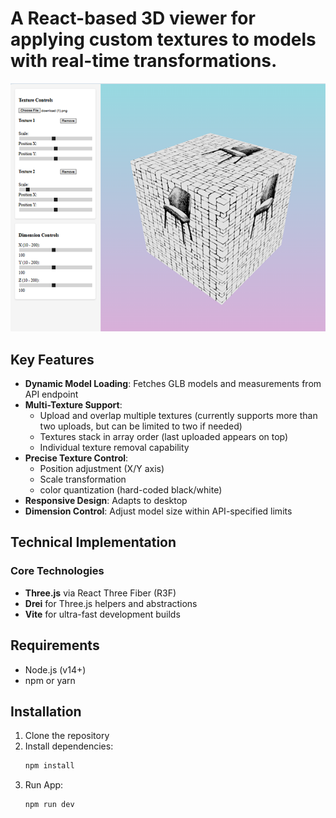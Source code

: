 # A React-based 3D viewer for applying custom textures to models with real-time transformations.

![App Screenshot](./public/screenshot.png) 


## Key Features

- **Dynamic Model Loading**: Fetches GLB models and measurements from API endpoint
- **Multi-Texture Support**: 
  - Upload and overlap multiple textures (currently supports more than two uploads, but can be limited to two if needed)
  - Textures stack in array order (last uploaded appears on top)
  - Individual texture removal capability
- **Precise Texture Control**:
  - Position adjustment (X/Y axis)
  - Scale transformation
  - color quantization (hard-coded black/white)
- **Responsive Design**: Adapts to desktop 
- **Dimension Control**: Adjust model size within API-specified limits

## Technical Implementation

### Core Technologies
- **Three.js** via React Three Fiber (R3F)
- **Drei** for Three.js helpers and abstractions
- **Vite** for ultra-fast development builds

## Requirements
- Node.js (v14+)
- npm or yarn

## Installation
1. Clone the repository
2. Install dependencies:
   ```bash
   npm install
3. Run App:
   ```bash
   npm run dev